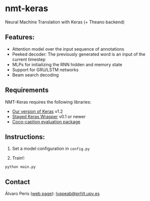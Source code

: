 # nmt-keras


Neural Machine Translation with Keras (+ Theano backend)

## Features: 

 * Attention model over the input sequence of annotations
 * Peeked decoder: The previously generated word is an input of the current timestep
 * MLPs for initializing the RNN hidden and memory state
 * Support for GRU/LSTM networks
 * Beam search decoding

## Requirements

NMT-Keras requires the following libraries:

 - [Our version of Keras](https://github.com/MarcBS/keras) v1.2
 - [Staged Keras Wrapper](https://github.com/MarcBS/staged_keras_wrapper) v0.1 or newer
 - [Coco-caption evaluation package](https://github.com/lvapeab/coco-caption/tree/master/pycocoevalcap/)

## Instructions:

1) Set a model configuration in  `config.py` 
 
2) Train!:

  ``
 python main.py
 ``

## Contact

Álvaro Peris ([web page](http://lvapeab.github.io/)): lvapeab@prhlt.upv.es 

